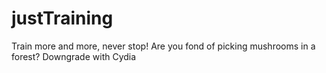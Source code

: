 # justTraining
Train more and more, never stop!
Are you fond of picking mushrooms in a forest?
Downgrade with Cydia

